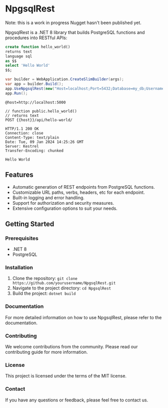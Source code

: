 # NpgsqlRest

Note: this is a work in progress Nugget hasn't been published yet.

NpgsqlRest is a .NET 8 library that builds PostgreSQL functions and procedures into RESTful APIs:

```sql
create function hello_world() 
returns text 
language sql
as $$
select 'Hello World'
$$;
```

```csharp
var builder = WebApplication.CreateSlimBuilder(args);
var app = builder.Build();
app.UseNpgsqlRest(new("Host=localhost;Port=5432;Database=my_db;Username=postgres;Password=postgres"));
app.Run();
```

```
@host=http://localhost:5000

// function public.hello_world()
// returns text
POST {{host}}/api/hello-world/
```

```
HTTP/1.1 200 OK
Connection: close
Content-Type: text/plain
Date: Tue, 09 Jan 2024 14:25:26 GMT
Server: Kestrel
Transfer-Encoding: chunked

Hello World
```

## Features

- Automatic generation of REST endpoints from PostgreSQL functions.
- Customizable URL paths, verbs, headers, etc for each endpoint.
- Built-in logging and error handling.
- Support for authorization and security measures.
- Extensive configuration options to suit your needs.

## Getting Started

### Prerequisites

- .NET 8
- PostgreSQL

### Installation

1. Clone the repository: `git clone https://github.com/yourusername/NpgsqlRest.git`
2. Navigate to the project directory: `cd NpgsqlRest`
3. Build the project: `dotnet build`

### Documentation

For more detailed information on how to use NpgsqlRest, please refer to the documentation.

### Contributing

We welcome contributions from the community. Please read our contributing guide for more information.

### License

This project is licensed under the terms of the MIT license.

### Contact

If you have any questions or feedback, please feel free to contact us.
